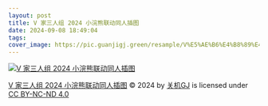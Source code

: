 ```yaml
---
layout: post
title: V 家三人组 2024 小浣熊联动同人插图
date: 2024-09-08 18:49:04
tags:
cover_image: https://pic.guanjigj.green/resample/V%E5%AE%B6%E4%B8%89%E4%BA%BA%E7%BB%842024%E5%B0%8F%E6%B5%A3%E7%86%8A%E8%81%94%E5%8A%A8%E5%90%8C%E4%BA%BA%E6%8F%92%E5%9B%BE-x1080-fd8fdacd9f7d19499ed610a8e0c1e58fea0719be4250123ba2242da8bd1dcdd0.webp
---
```


[![V 家三人组 2024 小浣熊联动同人插图](https://pic.guanjigj.green/resample/V%E5%AE%B6%E4%B8%89%E4%BA%BA%E7%BB%842024%E5%B0%8F%E6%B5%A3%E7%86%8A%E8%81%94%E5%8A%A8%E5%90%8C%E4%BA%BA%E6%8F%92%E5%9B%BE-x1080-fd8fdacd9f7d19499ed610a8e0c1e58fea0719be4250123ba2242da8bd1dcdd0.webp)](https://pic.guanjigj.green/original/V%E5%AE%B6%E4%B8%89%E4%BA%BA%E7%BB%842024%E5%B0%8F%E6%B5%A3%E7%86%8A%E8%81%94%E5%8A%A8%E5%90%8C%E4%BA%BA%E6%8F%92%E5%9B%BE-original-fd15fa18b60dc537f90f2f9bc8691912845b76ab463ad0475d282cab6a199476.webp)

[V 家三人组 2024 小浣熊联动同人插图](https://guanjigj.green/V%E5%AE%B6%E4%B8%89%E4%BA%BA%E7%BB%842024%E5%B0%8F%E6%B5%A3%E7%86%8A%E8%81%94%E5%8A%A8%E5%90%8C%E4%BA%BA%E6%8F%92%E5%9B%BE) © 2024 by [关机GJ](https://guanjigj.green) is licensed under [CC BY-NC-ND 4.0](https://creativecommons.org/licenses/by-nc-nd/4.0/?ref=chooser-v1)
